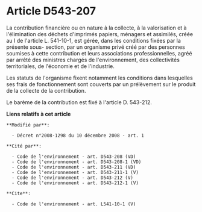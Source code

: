 # Article D543-207

La contribution financière ou en nature à la collecte, à la valorisation et à l'élimination des déchets d'imprimés papiers,
ménagers et assimilés, créée au I de l'article L. 541-10-1, est gérée, dans les conditions fixées par la présente sous-
section, par un organisme privé créé par des personnes soumises à cette contribution et leurs associations professionnelles,
agréé par arrêté des ministres chargés de l'environnement, des collectivités territoriales, de l'économie et de l'industrie. 

Les statuts de l'organisme fixent notamment les conditions dans lesquelles ses frais de fonctionnement sont couverts par un
prélèvement sur le produit de la collecte de la contribution. 

Le barème de la contribution est fixé à l'article D. 543-212.

**Liens relatifs à cet article**

	**Modifié par**:

	  - Décret n°2008-1298 du 10 décembre 2008 - art. 1

	**Cité par**:

	  - Code de l'environnement - art. D543-208 (VD)
	  - Code de l'environnement - art. D543-208-1 (VD)
	  - Code de l'environnement - art. D543-211 (VD)
	  - Code de l'environnement - art. D543-211-1 (V)
	  - Code de l'environnement - art. D543-212 (V)
	  - Code de l'environnement - art. D543-212-1 (V)

	**Cite**:

	  - Code de l'environnement - art. L541-10-1 (V)
